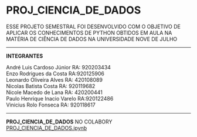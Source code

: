# PROJ_CIENCIA_DE_DADOS

ESSE PROJETO SEMESTRAL FOI DESENVOLVIDO COM O OBJETIVO DE APLICAR OS CONHECIMENTOS DE PYTHON OBTIDOS EM AULA NA MATÉRIA DE CIÊNCIA DE DADOS NA UNIVERSIDADE NOVE DE JULHO 

------------------------------------------------------------------------------------------------------------------------------

**INTEGRANTES**

André Luis Cardoso Júnior                                      RA: 920203434\
Enzo Rodrigues da Costa                                        RA:920125906\
Leonardo Oliveira Alves                                        RA: 420108089\
Nicolas Batista Costa                                          RA: 920119682\
Nicole Macedo de Lana                                          RA: 420200441\
Paulo Henrique Inacio Varelo                                   RA:920122486\
Vinicius Rolo Fonseca                                          RA: 920118617

------------------------------------------------------------------------------------------------------------------------------

**PROJ_CIENCIA_DE_DADOS** NO COLABORY [PROJ_CIENCIA_DE_DADOS.ipynb](/PROJ_CIENCIA_DE_DADOS.ipynb)
